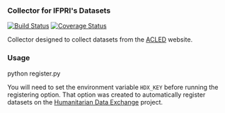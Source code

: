 ### Collector for IFPRI's Datasets
[![Build Status](https://travis-ci.org/mcarans/hdxscraper-acled-africa.svg?branch=master)](https://travis-ci.org/mcarans/hdxscraper-acled-africa) [![Coverage Status](https://coveralls.io/repos/github/mcarans/hdxscraper-acled-africa/badge.svg?branch=master)](https://coveralls.io/github/mcarans/hdxscraper-acled-africa?branch=master)

Collector designed to collect datasets from the [ACLED](http://www.acleddata.com/) website.

### Usage
python register.py

You will need to set the environment variable `HDX_KEY` before running the registering option. That option was created to automatically register datasets on the [Humanitarian Data Exchange](http://data.hdx.rwlabs.org/) project.